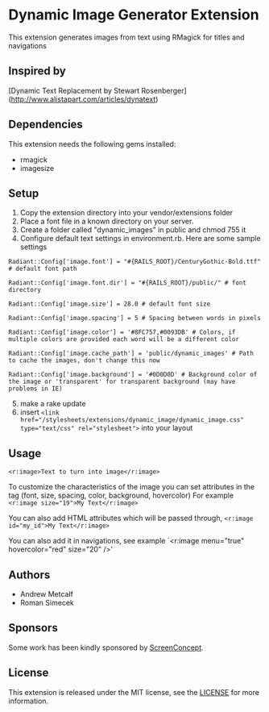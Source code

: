 Dynamic Image Generator Extension
===========

This extension generates images from text using RMagick for titles and navigations

Inspired by
------------
[Dynamic Text Replacement by Stewart Rosenberger] (http://www.alistapart.com/articles/dynatext)

Dependencies
------------

This extension needs the following gems installed:

* rmagick
* imagesize

Setup
------------

1. Copy the extension directory into your vendor/extensions folder
2. Place a font file in a known directory on your server.
3. Create a folder called "dynamic_images" in public and chmod 755 it
4. Configure default text settings in environment.rb.  Here are some sample settings

`Radiant::Config['image.font'] = "#{RAILS_ROOT}/CenturyGothic-Bold.ttf" # default font path`

`Radiant::Config['image.font.dir'] = "#{RAILS_ROOT}/public/" # font directory`

`Radiant::Config['image.size'] = 28.0 # default font size`

`Radiant::Config['image.spacing'] = 5 # Spacing between words in pixels`

`Radiant::Config['image.color'] = '#8FC757,#0093DB' # Colors, if multiple colors are provided each word will be a different color`

`Radiant::Config['image.cache_path'] = 'public/dynamic_images' # Path to cache the images, don't change this now`

`Radiant::Config['image.background'] = '#0D0D0D' # Background color of the image or 'transparent' for transparent background (may have problems in IE)`

5. make a rake update
6. insert `<link href="/stylesheets/extensions/dynamic_image/dynamic_image.css" type="text/css" rel="stylesheet">` into your layout


Usage
------------

`<r:image>Text to turn into image</r:image>`

To customize the characteristics of the image you can set attributes in the tag (font, size, spacing, color, background, hovercolor)
For example 
`<r:image size="19">My Text</r:image>`

You can also add HTML attributes which will be passed through,
`<r:image id="my_id">My Text</r:image>`

You can also add it in navigations, see example
`<r:image menu="true" hovercolor="red" size="20" />'

Authors
-------

* Andrew Metcalf
* Roman Simecek

Sponsors
--------

Some work has been kindly sponsored by [ScreenConcept](http://www.screenconcept.ch).

License
-------

This extension is released under the MIT license, see the [LICENSE](master/LICENSE) for more
information.
